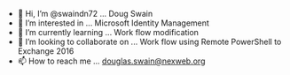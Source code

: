 - 👋 Hi, I’m @swaindn72 ... Doug Swain
- 👀 I’m interested in ... Microsoft Identity Management
- 🌱 I’m currently learning ... Work flow modification
- 💞️ I’m looking to collaborate on ... Work flow using Remote PowerShell to Exchange 2016
- 📫 How to reach me ... douglas.swain@nexweb.org

<!---
swaindn72/swaindn72 is a ✨ special ✨ repository because its `README.md` (this file) appears on your GitHub profile.
You can click the Preview link to take a look at your changes.
--->
